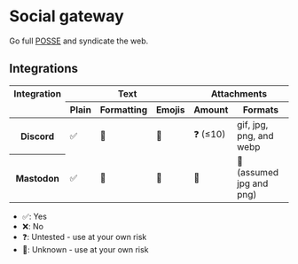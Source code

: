 # Social gateway

Go full [POSSE](https://indieweb.org/POSSE) and syndicate the web.

## Integrations

<table>
	<thead>
		<tr>
			<th scope="col">Integration</th>
			<th scope="col" colspan="3">Text</th>
			<th scope="col" colspan="2">Attachments</th>
		</tr>
		<tr>
			<td>&nbsp;</td>
			<th scope="col">Plain</th>
			<th scope="col">Formatting</th>
			<th scope="col">Emojis</th>
			<th scope="col">Amount</th>
			<th scope="col">Formats</th>
		</tr>
	</thead>
	<tbody>
		<tr>
			<th scope="row">Discord</th>
			<td>✅</td>
			<td>🤷</td>
			<td>🤷</td>
			<td>❓ (≤10)</td>
			<td>gif, jpg, png, and webp</td>
		</tr>
		<tr>
			<th scope="row">Mastodon</th>
			<td>✅</td>
			<td>🤷</td>
			<td>🤷</td>
			<td>🤷</td>
			<td>🤷 (assumed jpg and png)</td>
		</tr>
	</tbody>
<table>

- ✅: Yes
- ❌: No
- ❓: Untested - use at your own risk
- 🤷: Unknown - use at your own risk
